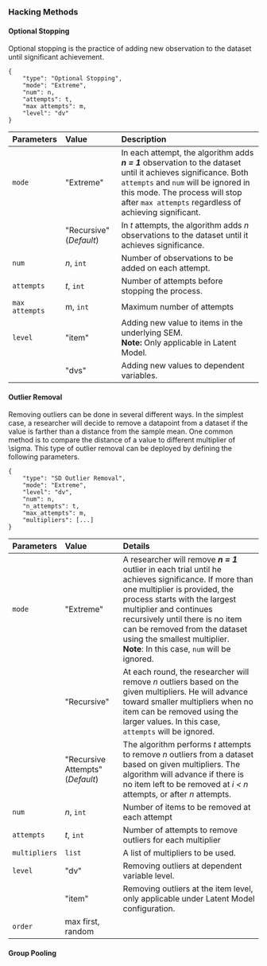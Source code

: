 ### Hacking Methods

#### Optional Stopping

Optional stopping is the practice of adding new observation to the dataset until significant achievement.

```
{
	"type": "Optional Stopping",
	"mode": "Extreme",
	"num": n,
	"attempts": t,
	"max attempts": m,
	"level": "dv"
}
```

| **Parameters** | **Value** | **Description** |
|:--|:--|:--|
| `mode` | "Extreme" | In each attempt, the algorithm adds ***n = 1*** observation to the dataset until it achieves significance. Both `attempts` and `num`  will be ignored in this mode. The process will stop after `max attempts` regardless of achieving significant.  |
| | "Recursive" (*Default*) | In *t* attempts, the algorithm adds *n* observations to the dataset until it achieves significance. |
| `num` | _n_, `int`  | Number of observations to be added on each attempt. |
| `attempts` | _t_, `int` | Number of attempts before stopping the process. |
| `max attempts` | m, `int`  | Maximum number of attempts |
| `level` | "item" | Adding new value to items in the underlying SEM. <br>**Note:** Only applicable in Latent Model. |
|  | "dvs" | Adding new values to dependent variables.  |

#### Outlier Removal

Removing outliers can be done in several different ways. In the simplest case, a researcher will decide to remove a datapoint from a dataset if the value is farther than a distance from the sample mean. One common method is to compare the distance of a value to different multiplier of \sigma. This type of outlier removal can be deployed by defining the following parameters.


```
{
	"type": "SD Outlier Removal",
	"mode": "Extreme",  
	"level": "dv",   
	"num": n,
	"n_attempts": t,
	"max_attempts": m,
	"multipliers": [...]
}
```

| **Parameters** | **Value** | **Details** |
|:--|:--|:--|
| `mode` | "Extreme" | A researcher will remove **_n = 1_** outlier in each trial until he achieves significance. If more than one multiplier is provided, the process starts with the largest multiplier and continues recursively until there is no item can be removed from the dataset using the smallest multiplier. <br>**Note**: In this case, `num` will be ignored. |
| | "Recursive" | At each round, the researcher will remove _n_ outliers based on the given multipliers. He will advance toward smaller multipliers when no item can be removed using the larger values. In this case, `attempts` will be ignored. |
| | "Recursive Attempts" (*Default*) | The algorithm performs *t* attempts to remove *n* outliers from a dataset based on given multipliers. The algorithm will advance if there is no item left to be removed at *i < n* attempts, or after *n* attempts. |
| `num` | *n*, `int` | Number of items to be removed at each attempt |
| `attempts` | _t_, `int` | Number of attempts to remove outliers for each multiplier |
| `multipliers` | `list` | A list of multipliers to be used. |
| `level` | "dv" | Removing outliers at dependent variable level.|
|  | "item" | Removing outliers at the item level, only applicable under Latent Model configuration. |
| `order` | max first, random |  |


#### Group Pooling


